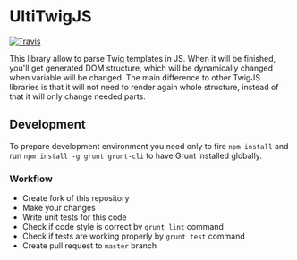 # UltiTwigJS

[![Travis](https://travis-ci.org/Rangoo94/ulti-twigjs.svg)](https://travis-ci.org/Rangoo94/ulti-twigjs.svg)

This library allow to parse Twig templates in JS. When it will be finished, you'll get generated DOM structure, which will be dynamically changed when variable will be changed. The main difference to other TwigJS libraries is that it will not need to render again whole structure, instead of that it will only change needed parts.

## Development

To prepare development environment you need only to fire `npm install` and run `npm install -g grunt grunt-cli` to have Grunt installed globally.

### Workflow

- Create fork of this repository
- Make your changes
- Write unit tests for this code
- Check if code style is correct by `grunt lint` command
- Check if tests are working properly by `grunt test` command
- Create pull request to `master` branch
